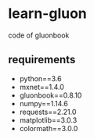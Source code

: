 # learn-gluon

code of gluonbook

## requirements

* python==3.6
* mxnet==1.4.0
* gluonbook==0.8.10
* numpy==1.14.6
* requests==2.21.0
* matplotlib==3.0.3
* colormath==3.0.0